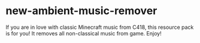 # new-ambient-music-remover
If you are in love with classic Minecraft music from C418, this resource pack is for you! It removes all non-classical music from game. Enjoy!
